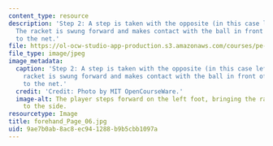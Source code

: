 ```yaml
---
content_type: resource
description: 'Step 2: A step is taken with the opposite (in this case left) foot.
  The racket is swung forward and makes contact with the ball in front of you, parallel
  to the net.'
file: https://ol-ocw-studio-app-production.s3.amazonaws.com/courses/pe-710-tennis-spring-2007/9ae7b0ab8ac8ec941288b9b5cbb1097a_forehand_Page_06.jpg
file_type: image/jpeg
image_metadata:
  caption: 'Step 2: A step is taken with the opposite (in this case left) foot. The
    racket is swung forward and makes contact with the ball in front of you, parallel
    to the net.'
  credit: 'Credit: Photo by MIT OpenCourseWare.'
  image-alt: The player steps forward on the left foot, bringing the racket around
    to the side.
resourcetype: Image
title: forehand_Page_06.jpg
uid: 9ae7b0ab-8ac8-ec94-1288-b9b5cbb1097a
---
```

